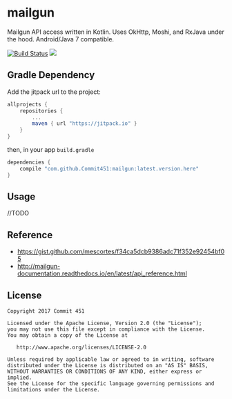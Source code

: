 # mailgun

Mailgun API access written in Kotlin. Uses OkHttp, Moshi, and RxJava under the hood. Android/Java 7 compatible.

[![Build Status](https://travis-ci.org/Commit451/mailgun.svg?branch=master)](https://travis-ci.org/Commit451/mailgun) [![](https://jitpack.io/v/Commit451/mailgun.svg)](https://jitpack.io/#Commit451/mailgun)

## Gradle Dependency
Add the jitpack url to the project:
```groovy
allprojects {
    repositories {
        ...
        maven { url "https://jitpack.io" }
    }
}
```
then, in your app `build.gradle`
```groovy
dependencies {
    compile "com.github.Commit451:mailgun:latest.version.here"
}
```

## Usage
//TODO

## Reference
- https://gist.github.com/mescortes/f34ca5dcb9386adc71f352e92454bf05
- http://mailgun-documentation.readthedocs.io/en/latest/api_reference.html


License
--------

    Copyright 2017 Commit 451

    Licensed under the Apache License, Version 2.0 (the "License");
    you may not use this file except in compliance with the License.
    You may obtain a copy of the License at

       http://www.apache.org/licenses/LICENSE-2.0

    Unless required by applicable law or agreed to in writing, software
    distributed under the License is distributed on an "AS IS" BASIS,
    WITHOUT WARRANTIES OR CONDITIONS OF ANY KIND, either express or implied.
    See the License for the specific language governing permissions and
    limitations under the License.